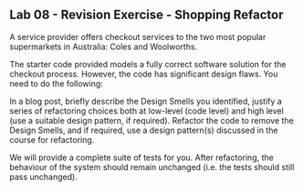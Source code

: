 ## Lab 08 - Revision Exercise - Shopping Refactor

A service provider offers checkout services to the two most popular supermarkets in Australia: Coles and Woolworths.

The starter code provided models a fully correct software solution for the checkout process. However, the code has significant design flaws.
You need to do the following:

In a blog post, briefly describe the Design Smells you identified, justify a series of refactoring choices both at low-level (code level) and high level (use a suitable design pattern, if required).
Refactor the code to remove the Design Smells, and if required, use a design pattern(s) discussed in the course for refactoring.

We will provide a complete suite of tests for you. After refactoring, the behaviour of the system should remain unchanged (i.e. the tests should still pass unchanged).